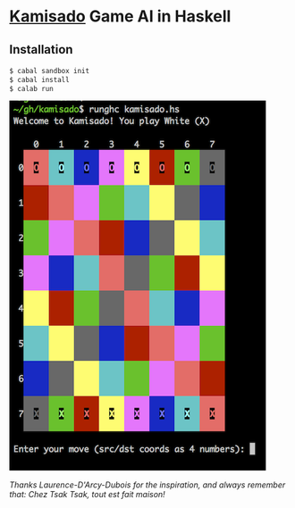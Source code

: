 # [Kamisado](https://en.wikipedia.org/wiki/Kamisado) Game AI in Haskell

## Installation
```
$ cabal sandbox init
$ cabal install
$ calab run
```

![console screenshot](https://raw.githubusercontent.com/cjauvin/kamisado/master/resources/readme.png)

_Thanks Laurence-D'Arcy-Dubois for the inspiration, and always remember that:
Chez Tsak Tsak, tout est fait maison!_
